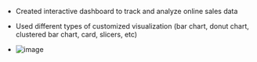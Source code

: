- Created interactive dashboard to track and analyze online sales data
- Used different types of customized visualization (bar chart, donut chart, clustered bar chart, card, slicers, etc)

- ![image](https://github.com/Adushaiq/Power-Bi-Ecommerce-Sales-Dashboard/assets/91279802/94e8f96e-22a0-4d29-914e-991953099da2)

